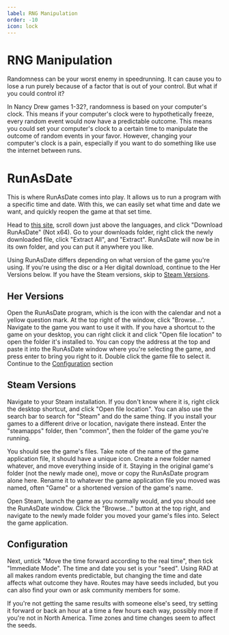 ```yaml
---
label: RNG Manipulation
order: -10
icon: lock
---
```


# RNG Manipulation

Randomness can be your worst enemy in speedrunning. It can cause you to lose a run purely because of a factor that is out of your control. But what if you could control it?

In Nancy Drew games 1-32?, randomness is based on your computer's clock. This means if your computer's clock were to hypothetically freeze, every random event would now have a predictable outcome. This means you could set your computer's clock to a certain time to manipulate the outcome of random events in your favor. However, changing your computer's clock is a pain, especially if you want to do something like use the internet between runs.

# RunAsDate

This is where RunAsDate comes into play. It allows us to run a program with a specific time and date. With this, we can easily set what time and date we want, and quickly reopen the game at that set time. 

Head to [this site](https://www.nirsoft.net/utils/run_as_date.html), scroll down just above the languages, and click "Download RunAsDate" (Not x64). Go to your downloads folder, right click the newly downloaded file, click "Extract All", and "Extract". RunAsDate will now be in its own folder, and you can put it anywhere you like.

Using RunAsDate differs depending on what version of the game you're using. If you're using the disc or a Her digital download, continue to the Her Versions below. If you have the Steam versions, skip to [Steam Versions](/advanced/rng-manip.md/#steam-versions).

## Her Versions

Open the RunAsDate program, which is the icon with the calendar and not a yellow question mark. At the top right of the window, click "Browse...". Navigate to the game you want to use it with. If you have a shortcut to the game on your desktop, you can right click it and click "Open file location" to open the folder it's installed to. You can copy the address at the top and paste it into the RunAsDate window where you're selecting the game, and press enter to bring you right to it. Double click the game file to select it. Continue to the [Configuration](/advanced/rng-manip.md/#configuration) section

## Steam Versions

Navigate to your Steam installation. If you don't know where it is, right click the desktop shortcut, and click "Open file location". You can also use the search bar to search for "Steam" and do the same thing. If you install your games to a different drive or location, navigate there instead. Enter the "steamapps" folder, then "common", then the folder of the game you're running.

You should see the game's files. Take note of the name of the game application file, it should have a unique icon. Create a new folder named whatever, and move everything inside of it. Staying in the original game's folder (not the newly made one), move or copy the RunAsDate program alone here. Rename it to whatever the game application file you moved was named, often "Game" or a shortened version of the game's name.

Open Steam, launch the game as you normally would, and you should see the RunAsDate window. Click the "Browse..." button at the top right, and navigate to the newly made folder you moved your game's files into. Select the game application.

## Configuration

Next, untick "Move the time forward according to the real time", then tick "Immediate Mode". The time and date you set is your "seed". Using RAD at all makes random events predictable, but changing the time and date affects what outcome they have. Routes may have seeds included, but you can also find your own or ask community members for some.

If you're not getting the same results with someone else's seed, try setting it forward or back an hour at a time a few hours each way, possibly more if you're not in North America. Time zones and time changes seem to affect the seeds.
